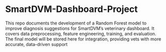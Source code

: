 # SmartDVM-Dashboard-Project
This repo documents the development of a Random Forest model to improve diagnosis suggestions for SmartDVM’s veterinary dashboard. It covers data preprocessing, feature engineering, training, and evaluation. The final model will be stored here for integration, providing vets with more accurate, data-driven support
